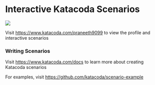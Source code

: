 # Interactive Katacoda Scenarios

[![](http://shields.katacoda.com/katacoda/praneeth9099/count.svg)](https://www.katacoda.com/praneeth9099 "Get your profile on Katacoda.com")

Visit https://www.katacoda.com/praneeth9099 to view the profile and interactive scenarios

### Writing Scenarios
Visit https://www.katacoda.com/docs to learn more about creating Katacoda scenarios

For examples, visit https://github.com/katacoda/scenario-example
